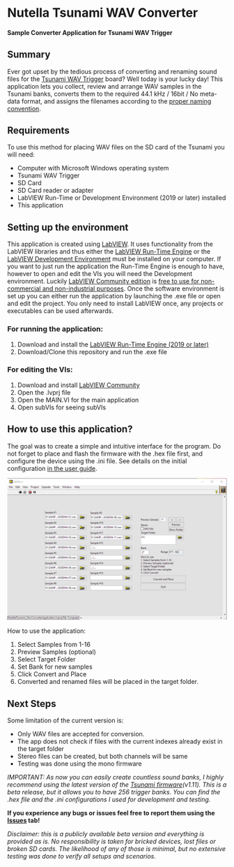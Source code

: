 # Nutella Tsunami WAV Converter
#### Sample Converter Application for Tsunami WAV Trigger ####

## Summary ##
Ever got upset by the tedious process of converting and renaming sound files for the [Tsunami WAV Trigger](https://www.sparkfun.com/products/13810) board? Well today is your lucky day! This application lets you collect, review and arrange WAV samples in the Tsunami banks, converts them to the required 44.1 kHz / 16bit / No meta-data format, and assigns the filenames according to the [proper naming convention](https://learn.sparkfun.com/tutorials/tsunami-hookup-guide).

## Requirements ##
To use this method for placing WAV files on the SD card of the Tsunami you will need:

- Computer with Microsoft Windows operating system
- Tsunami WAV Trigger
- SD Card
- SD Card reader or adapter
- LabVIEW Run-Time or Development Environment (2019 or later) installed
- This application

## Setting up the environment ##
This application is created using [LabVIEW](https://www.ni.com/hu-hu/shop/labview.html). It uses functionality from the LabVIEW libraries and thus either the [LabVIEW Run-Time Engine](https://knowledge.ni.com/KnowledgeArticleDetails?id=kA03q000000YGvpCAG&l=hu-HU) or the [LabVIEW Development Environment](https://www.ni.com/hu-hu/innovations/videos/10/introduction-to-the-labview-programming-environment.html) must be installed on your computer. If you want to just run the application the Run-Time Engine is enough to have, however to open and edit the VIs you will need the Development environment. Luckily [LabVIEW Community edition](https://www.ni.com/hu-hu/support/downloads/software-products/download.labview-community.html#343639) is [free to use for non-commercial and non-industrial purposes](https://www.ni.com/hu-hu/support/documentation/supplemental/20/labview-community-edition-usage-details.html).
Once the software environment is set up you can either run the application by launching the .exe file or open and edit the project. You only need to install LabVIEW once, any projects or executables can be used afterwards.

### For running the application: ###
1. Download and install the [LabVIEW Run-Time Engine (2019 or later)](https://www.ni.com/hu-hu/support/downloads/software-products/download.labview.html#301182) 
2. Download/Clone this repository and run the .exe file 

### For editing the VIs: ###
1. Download and install [LabVIEW Community](https://www.ni.com/hu-hu/support/downloads/software-products/download.labview-community.html#343639)
2. Open the .lvprj file
3. Open the MAIN.VI for the main application
4. Open subVIs for seeing subVIs  

## How to use this application? ##
The goal was to create a simple and intuitive interface for the program. Do not forget to place and flash the firmware with the .hex file first, and configure the device using the .ini file. See details on the initial configuration [in the user guide](https://robertsonics.com/tsunami-user-guide/).

![alt text](https://raw.githubusercontent.com/drChungus/Nutella-Tsunami-Wav-Converter/main/resources/ui.png)

How to use the application:

1. Select Samples from 1-16
2. Preview Samples (optional)
3. Select Target Folder
4. Set Bank for new samples
5. Click Convert and Place
6. Converted and renamed files will be placed in the target folder.

## Next Steps ##
Some limitation of the current version is:

- Only WAV files are accepted for conversion.
- The app does not check if files with the current indexes already exist in the target folder
- Stereo files can be created, but both channels will be same
- Testing was done using the mono firmware

*IMPORTANT: As now you can easily create countless sound banks, I highly recommend using the latest version of the [Tsunami firmware](https://drive.google.com/file/d/1GrqSQpR2VKMzPQoNLvJXjxqHPFFW95dF/view?fbclid=IwAR1-I4ni458oQEHdQdAj23qC7N8M2wlTcuJTn_DnCeNR7ct28mvp-F3CuHc)(v1.11). This is a beta release, but it allows you to have 256 trigger banks. You can find the .hex file and the .ini configurations I used for development and testing.*

**If you experience any bugs or issues feel free to report them using the [Issues](https://github.com/drChungus/Nutella-Tsunami-Wav-Converter/issues) tab!**

*Disclaimer: this is a publicly available beta version and everything is provided as is. No responsibility is taken for bricked devices, lost files or broken SD cards. The likelihood of any of those is minimal, but no extensive testing was done to verify all setups and scenarios.*

